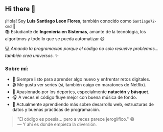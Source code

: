 ## Hi there 👋

¡Hola! Soy **Luis Santiago Leon Flores**, también conocido como `Santiago72-cmd` 🚀  
📚 Estudiante de **Ingeniería en Sistemas**, amante de la tecnología, los algoritmos y todo lo que se pueda automatizar 😄  

💻 *Amando la programación porque el código no solo resuelve problemas... también crea universos.* ✨

### Sobre mí:
- 🎯 Siempre listo para aprender algo nuevo y enfrentar retos digitales.
- 🎬 Me gusta ver series (sí, también caigo en maratones de Netflix).
- 🏀 Apasionado por los deportes, especialmente **natación** y **básquet**.
- 🎧 A veces el código fluye mejor con buena música de fondo.
- 🌱 Actualmente aprendiendo más sobre desarrollo web, estructuras de datos y buenas prácticas de programación.

> "El código es poesía... pero a veces parece jeroglífico." 😅  
> — Y ahí es donde empieza la diversión.
